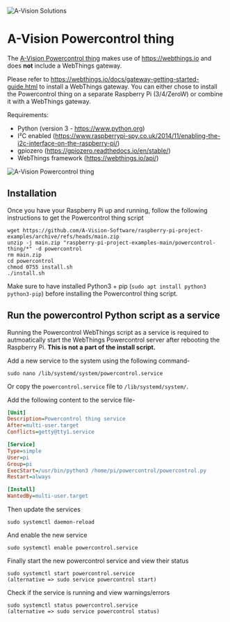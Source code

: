 ![A-Vision Solutions][logo]

# A-Vision Powercontrol thing

The [A-Vision Powercontrol thing][productlink] makes use of https://webthings.io and does **not** include a WebThings gateway.

Please refer to https://webthings.io/docs/gateway-getting-started-guide.html to install a WebThings gateway.
You can either chose to install the Powercontrol thing on a separate Raspberry Pi (3/4/ZeroW) or combine it with a WebThings gateway.

Requirements:
- Python (version 3 - https://www.python.org)
- I²C enabled (https://www.raspberrypi-spy.co.uk/2014/11/enabling-the-i2c-interface-on-the-raspberry-pi/)
- gpiozero (https://gpiozero.readthedocs.io/en/stable/)
- WebThings framework (https://webthings.io/api/)

![A-Vision Powercontrol thing][product]

## Installation

Once you have your Raspberry Pi up and running, follow the following instructions to get the Powercontrol thing script
```shell
wget https://github.com/A-Vision-Software/raspberry-pi-project-examples/archive/refs/heads/main.zip
unzip -j main.zip "raspberry-pi-project-examples-main/powercontrol-thing/*" -d powercontrol
rm main.zip
cd powercontrol
chmod 0755 install.sh
./install.sh
```
Make sure to have installed Python3 + pip (`sudo apt install python3 python3-pip`) before installing the Powercontrol thing script.


## Run the powercontrol Python script as a service

Running the Powercontrol WebThings script as a service is required to autmoatically start the WebThings Powercontrol server after rebooting the Raspberry Pi.
**This is not a part of the install script.**

Add a new service to the system using the following command-
```
sudo nano /lib/systemd/system/powercontrol.service
```
Or copy the `powercontrol.service` file to `/lib/systemd/system/`.

Add the following content to the service file-
```ini
[Unit]
Description=Powercontrol thing service
After=multi-user.target
Conflicts=getty@tty1.service

[Service]
Type=simple
User=pi
Group=pi
ExecStart=/usr/bin/python3 /home/pi/powercontrol/powercontrol.py
Restart=always

[Install]
WantedBy=multi-user.target
```

Then update the services
```
sudo systemctl daemon-reload
```
And enable the new service
```
sudo systemctl enable powercontrol.service
```
Finally start the new powercontrol service and view their status
```
sudo systemctl start powercontrol.service
(alternative => sudo service powercontrol start)
```
Check if the service is running and view warnings/errors
```
sudo systemctl status powercontrol.service
(alternative => sudo service powercontrol status)
```

[logo]: https://raspberry.a-vision.solutions/wp-content/uploads/2021/03/logo-company-name-description-automatically-gene.png "A-Vision solutions"
[product]: https://raspberry.a-vision.solutions/wp-content/uploads/2020/09/PCB-Pi-Power-Control-HAT-Rev-1.5-3D.png "A-Vision Powercontrol thing"
[productlink]: https://raspberry.a-vision.solutions/nl/product/ppchat15/
